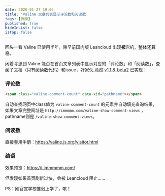 ```yaml
---
date: 2020-01-27 19:05
title: 'Valine 文章列表显示评论数和阅读数'
tags: [折腾]
published: true
hideInList: false
isTop: false
---
```


回头一看 Valine 已使用半年，除早前国内版 Leancloud 出现**被**宕机，整体还算稳。

闲着寻思到 Valine 能否在首页文章列表中显示对应的「评论数」和「阅读数」，查阅了文档（只有阅读数代码）和issue，好家伙,竟然 [v1.1.8-beta2](https://github.com/xCss/Valine/releases/tag/v1.1.8-beta2) 已实现！

<!--more-->

### 评论数

```html
<span class="valine-comment-count" data-xid="pathname"></span>
```

自动查找网页中class值为 `valine-comment-count` 的元素并自动填充查询结果，如果文章完整网址是 `http://immmmm.com/valine-show-comment-views` ，pathname则是 `/valine-show-comment-views`。

### 阅读数

直接套用手册：<https://valine.js.org/visitor.html>

### 结语

效果预览：<https://i.immmmm.com/>

但发现如果首页刷新过快，会被 Leancloud 阻止……

PS：刚官宣学校推迟上学了，咳！




